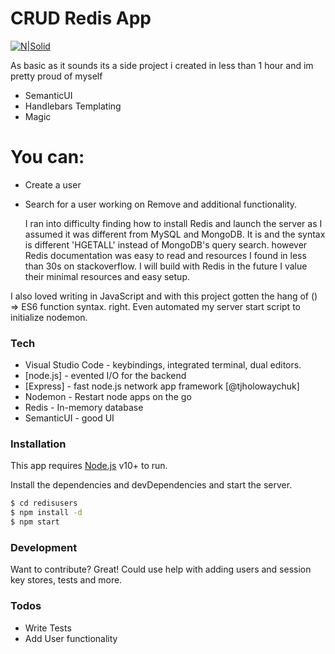 # CRUD Redis App

[![N|Solid](https://m.popkey.co/977f82/veaOk.gif)](https://nodesource.com/products/nsolid)

As basic as it sounds its a side project i created in less than 1 hour and im pretty proud of myself

  - SemanticUI
  - Handlebars Templating
  - Magic

# You can:
  - Create a user
  - Search for a user
  working on Remove and additional functionality.

    I ran into difficulty finding how to install Redis and launch the server as I assumed it was different from MySQL and MongoDB. It is and the syntax is different 'HGETALL' instead of MongoDB's query search. however Redis documentation was easy to read and resources I found in less than 30s on stackoverflow. I will build with Redis in the future I value their minimal resources and easy setup.

I also loved writing in JavaScript and with this project gotten the hang of () => ES6 function syntax. right. Even automated my server start script to initialize nodemon.

### Tech



* Visual Studio Code - keybindings, integrated terminal, dual editors.
* [node.js] - evented I/O for the backend
* [Express] - fast node.js network app framework [@tjholowaychuk]
* Nodemon - Restart node apps on the go
* Redis - In-memory database
* SemanticUI - good UI

### Installation

This app requires [Node.js](https://nodejs.org/) v10+ to run.

Install the dependencies and devDependencies and start the server.

```sh
$ cd redisusers
$ npm install -d
$ npm start
```


### Development

Want to contribute? Great!
    Could use help with adding users and session key stores, tests and more.

### Todos

 - Write Tests
 -  Add User functionality
